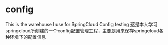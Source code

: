 # config
This is the warehouse I use for SpringCloud Config testing
这是本人学习springcloud所创建的一个config配置管理工程，主要是用来保存springcloud各种环境下的配置信息
